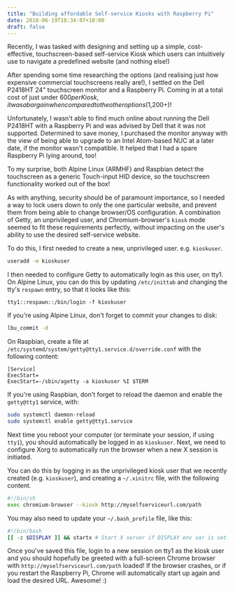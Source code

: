 ```yaml
---
title: "Building affordable Self-service Kiosks with Raspberry Pi"
date: 2018-06-19T18:34:07+10:00
draft: false
---
```


Recently, I was tasked with designing and setting up a simple, cost-effective, touchscreen-based self-service Kiosk which users can intuitively use to navigate a predefined website (and nothing else!)

After spending some time researching the options (and realising just how expensive commercial touchscreens really are!), I settled on the Dell P2418HT 24" touchscreen monitor and a Raspberry Pi. Coming in at a total cost of just under $600 per Kiosk, it was a bargain when compared to the other options ($1,200+)!

Unfortunately, I wasn't able to find much online about running the Dell P2418HT with a Raspberry Pi and was advised by Dell that it was not supported. Determined to save money, I purchased the monitor anyway with the view of being able to upgrade to an Intel Atom-based NUC at a later date, if the monitor wasn't compatible. It helped that I had a spare Raspberry Pi lying around, too!

To my surprise, both Alpine Linux (ARMHF) and Raspbian detect the touchscreen as a generic Touch-input HID device, so the touchscreen functionality worked out of the box!

As with anything, security should be of paramount importance, so I needed a way to lock users down to only the one particular website, and prevent them from being able to change browser/OS configuration. A combination of Getty, an unprivileged user, and Chromium-browser's `kiosk` mode seemed to fit these requirements perfectly, without impacting on the user's ability to use the desired self-service website.

To do this, I first needed to create a new, unprivileged user. e.g. `kioskuser`.

```bash
useradd -m kioskuser
```

I then needed to configure Getty to automatically login as this user, on tty1. On Alpine Linux, you can do this by updating `/etc/inittab` and changing the tty's `respawn` entry, so that it looks like this:
  ```
  tty1::respawn::/bin/login -f kioskuser
  ```
If you're using Alpine Linux, don't forget to commit your changes to disk:
```bash
lbu_commit -d
```
On Raspbian, create a file at `/etc/systemd/system/getty@tty1.service.d/override.conf` with the following content:
  ```
  [Service]
  ExecStart=
  ExecStart=-/sbin/agetty -a kioskuser %I $TERM
  ```

If you're using Raspbian, don't forget to reload the daemon and enable the `getty@tty1` service, with:
  ```bash
  sudo systemctl daemon-reload
  sudo systemctl enable getty@tty1.service  
  ```

Next time you reboot your computer (or terminate your session, if using `tty1`), you should automatically be logged in as `kioskuser`. Next, we need to configure Xorg to automatically run the browser when a new X session is initiated.

You can do this by logging in as the unprivileged kiosk user that we recently created (e.g. `kioskuser`), and creating a `~/.xinitrc` file, with the following content.
```bash
#!/bin/sh
exec chromium-browser --kiosk http://myselfserviceurl.com/path
```

You may also need to update your `~/.bash_profile` file, like this:
  ```bash
  #!/bin/bash
  [[ -z $DISPLAY ]] && startx # Start X server if DISPLAY env var is set. 
  ```

Once you've saved this file, login to a new session on tty1 as the kiosk user and you should hopefully be greeted with a full-screen Chrome browser with `http://myselfserviceurl.com/path` loaded! If the browser crashes, or if you restart the Raspberry Pi, Chrome will automatically start up again and load the desired URL. Awesome! :)